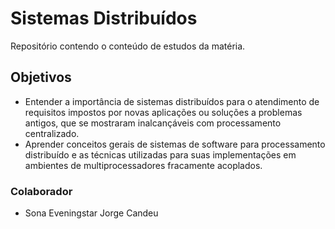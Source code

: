# Sistemas Distribuídos
 Repositório contendo o conteúdo de estudos da matéria. 

## Objetivos
- Entender a importância de sistemas distribuídos para o atendimento de requisitos impostos por novas aplicações ou soluções a problemas antigos, que se mostraram inalcançáveis com processamento centralizado.
- Aprender conceitos gerais de sistemas de software para processamento distribuído e as técnicas utilizadas para suas implementações em ambientes de multiprocessadores fracamente acoplados.

### Colaborador
- Sona Eveningstar Jorge Candeu
